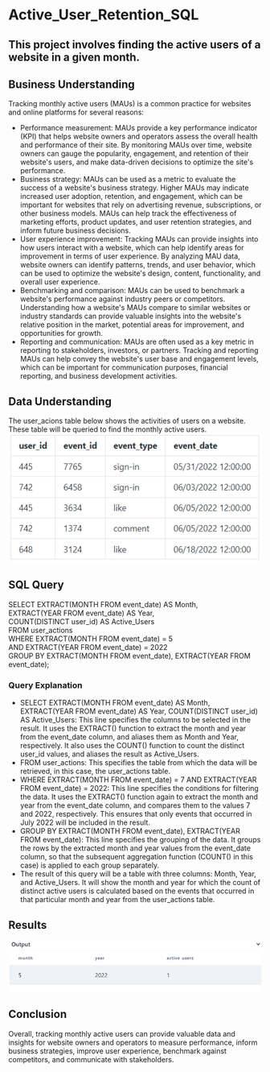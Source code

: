 # Active_User_Retention_SQL
## This project involves finding the active users of a website in a given month.
## Business Understanding
Tracking monthly active users (MAUs) is a common practice for websites and online platforms for several reasons:
  * Performance measurement: MAUs provide a key performance indicator (KPI) that helps website owners and operators assess the overall health and performance of their site. By monitoring MAUs over time, website owners can gauge the popularity, engagement, and retention of their website's users, and make data-driven decisions to optimize the site's performance.
  * Business strategy: MAUs can be used as a metric to evaluate the success of a website's business strategy. Higher MAUs may indicate increased user adoption, retention, and engagement, which can be important for websites that rely on advertising revenue, subscriptions, or other business models. MAUs can help track the effectiveness of marketing efforts, product updates, and user retention strategies, and inform future business decisions.
  * User experience improvement: Tracking MAUs can provide insights into how users interact with a website, which can help identify areas for improvement in terms of user experience. By analyzing MAU data, website owners can identify patterns, trends, and user behavior, which can be used to optimize the website's design, content, functionality, and overall user experience.
  * Benchmarking and comparison: MAUs can be used to benchmark a website's performance against industry peers or competitors. Understanding how a website's MAUs compare to similar websites or industry standards can provide valuable insights into the website's relative position in the market, potential areas for improvement, and opportunities for growth.
  * Reporting and communication: MAUs are often used as a key metric in reporting to stakeholders, investors, or partners. Tracking and reporting MAUs can help convey the website's user base and engagement levels, which can be important for communication purposes, financial reporting, and business development activities.
## Data Understanding
The user_acions table below shows the activities of users on a website. These table will be queried to find the monthly active users.  
![](user_action.PNG)
## SQL Query
SELECT EXTRACT(MONTH FROM event_date) AS Month,  
       EXTRACT(YEAR FROM event_date) AS Year,  
       COUNT(DISTINCT user_id) AS Active_Users  
FROM user_actions  
WHERE EXTRACT(MONTH FROM event_date) = 5  
AND EXTRACT(YEAR FROM event_date) = 2022  
GROUP BY EXTRACT(MONTH FROM event_date), EXTRACT(YEAR FROM event_date);  
### Query Explanation
  * SELECT EXTRACT(MONTH FROM event_date) AS Month, EXTRACT(YEAR FROM event_date) AS Year, COUNT(DISTINCT user_id) AS Active_Users: This line specifies the columns to be selected in the result. It uses the EXTRACT() function to extract the month and year from the event_date column, and aliases them as Month and Year, respectively. It also uses the COUNT() function to count the distinct user_id values, and aliases the result as Active_Users.
  * FROM user_actions: This specifies the table from which the data will be retrieved, in this case, the user_actions table.
  * WHERE EXTRACT(MONTH FROM event_date) = 7 AND EXTRACT(YEAR FROM event_date) = 2022: This line specifies the conditions for filtering the data. It uses the EXTRACT() function again to extract the month and year from the event_date column, and compares them to the values 7 and 2022, respectively. This ensures that only events that occurred in July 2022 will be included in the result.
  * GROUP BY EXTRACT(MONTH FROM event_date), EXTRACT(YEAR FROM event_date): This line specifies the grouping of the data. It groups the rows by the extracted month and year values from the event_date column, so that the subsequent aggregation function (COUNT() in this case) is applied to each group separately.
  * The result of this query will be a table with three columns: Month, Year, and Active_Users. It will show the month and year for which the count of distinct active users is calculated based on the events that occurred in that particular month and year from the user_actions table.
 ## Results
 ![](output.PNG)
 ## Conclusion
Overall, tracking monthly active users can provide valuable data and insights for website owners and operators to measure performance, inform business strategies, improve user experience, benchmark against competitors, and communicate with stakeholders.
